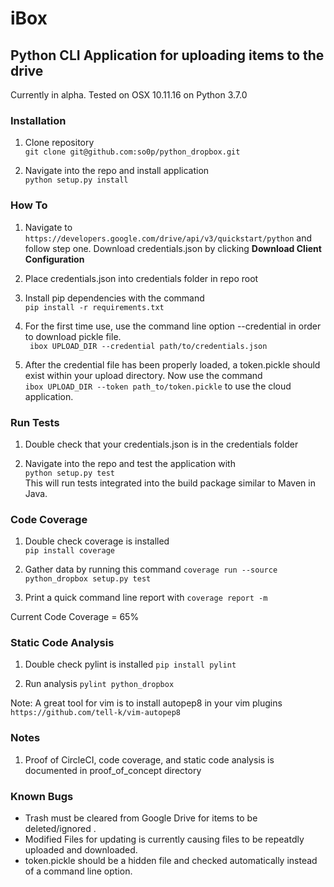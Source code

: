 # iBox
## Python CLI Application for uploading items to the drive

Currently in alpha. Tested on OSX 10.11.16 on Python 3.7.0

### Installation
1. Clone repository  
``` git clone git@github.com:so0p/python_dropbox.git ```

2. Navigate into the repo and install application  
``` python setup.py install ```

### How To
1. Navigate to ```https://developers.google.com/drive/api/v3/quickstart/python``` and follow step one. Download credentials.json by clicking <b> Download Client Configuration </b>

2. Place credentials.json into credentials folder in repo root

2. Install pip dependencies with the command  
```pip install -r requirements.txt```

3. For the first time use, use the command line option --credential in order to download pickle file.  
``` ibox UPLOAD_DIR --credential path/to/credentials.json```

4. After the credential file has been properly loaded, a token.pickle should exist within your upload directory. Now use the command  
``` ibox UPLOAD_DIR --token path_to/token.pickle ```
to use the cloud application.

### Run Tests
1. Double check that your credentials.json is in the credentials folder

2. Navigate into the repo and test the application with  
```python setup.py test ```  
This will run tests integrated into the build package similar to Maven in Java.

### Code Coverage
1. Double check coverage is installed  
```pip install coverage```

2. Gather data by running this command
```coverage run --source python_dropbox setup.py test```

3. Print a quick command line report with
```coverage report -m```

Current Code Coverage = 65%

### Static Code Analysis
1. Double check pylint is installed
```pip install pylint```

2. Run analysis
```pylint python_dropbox```

Note: A great tool for vim is to install autopep8 in your vim plugins
```https://github.com/tell-k/vim-autopep8```

### Notes
1. Proof of CircleCI, code coverage, and static code analysis is documented in proof_of_concept directory

### Known Bugs
* Trash must be cleared from Google Drive for items to be deleted/ignored .
* Modified Files for updating is currently causing files to be repeatdly uploaded and downloaded.
* token.pickle should be a hidden file and checked automatically instead of a command line option.


